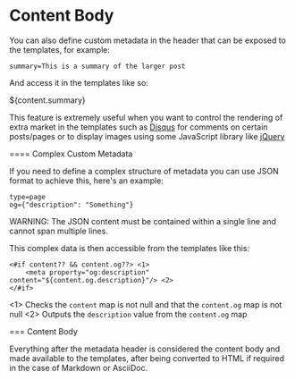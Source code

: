 # Content Body

You can also define custom metadata in the header that can be exposed to the templates, for example:

    summary=This is a summary of the larger post

And access it in the templates like so:
    <p>${content.summary}</p>

This feature is extremely useful when you want to control the rendering of extra market in the templates such as [Disqus](https://disqus.com) for comments
on certain posts/pages or to display images using some JavaScript library like [jQuery](https://jquery.com/)

==== Complex Custom Metadata

If you need to define a complex structure of metadata you can use JSON format to achieve this, here's an example:

    type=page
    og={"description": "Something"}


WARNING: The JSON content must be contained within a single line and cannot span multiple lines.

This complex data is then accessible from the templates like this:


    <#if content?? && content.og??> <1>
	    <meta property="og:description" content="${content.og.description}"/> <2>
    </#if>


<1> Checks the `content` map is not null and that the `content.og` map is not null
<2> Outputs the `description` value from the `content.og` map

=== Content Body

Everything after the metadata header is considered the content body and made available to the templates, after being converted to HTML if required in the case of
Markdown or AsciiDoc.
